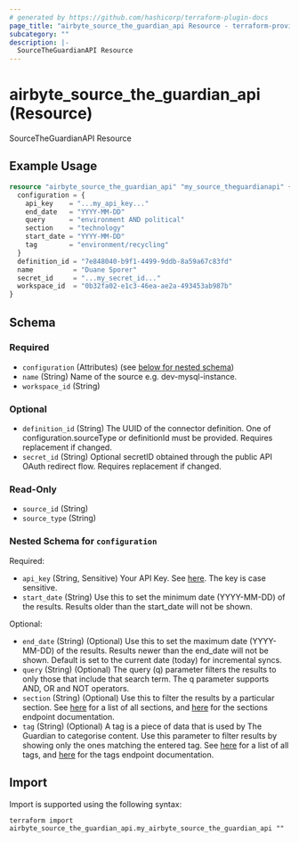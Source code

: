 ```yaml
---
# generated by https://github.com/hashicorp/terraform-plugin-docs
page_title: "airbyte_source_the_guardian_api Resource - terraform-provider-airbyte"
subcategory: ""
description: |-
  SourceTheGuardianAPI Resource
---
```


# airbyte_source_the_guardian_api (Resource)

SourceTheGuardianAPI Resource

## Example Usage

```terraform
resource "airbyte_source_the_guardian_api" "my_source_theguardianapi" {
  configuration = {
    api_key    = "...my_api_key..."
    end_date   = "YYYY-MM-DD"
    query      = "environment AND political"
    section    = "technology"
    start_date = "YYYY-MM-DD"
    tag        = "environment/recycling"
  }
  definition_id = "7e848040-b9f1-4499-9ddb-8a59a67c83fd"
  name          = "Duane Sporer"
  secret_id     = "...my_secret_id..."
  workspace_id  = "0b32fa02-e1c3-46ea-ae2a-493453ab987b"
}
```

<!-- schema generated by tfplugindocs -->
## Schema

### Required

- `configuration` (Attributes) (see [below for nested schema](#nestedatt--configuration))
- `name` (String) Name of the source e.g. dev-mysql-instance.
- `workspace_id` (String)

### Optional

- `definition_id` (String) The UUID of the connector definition. One of configuration.sourceType or definitionId must be provided. Requires replacement if changed.
- `secret_id` (String) Optional secretID obtained through the public API OAuth redirect flow. Requires replacement if changed.

### Read-Only

- `source_id` (String)
- `source_type` (String)

<a id="nestedatt--configuration"></a>
### Nested Schema for `configuration`

Required:

- `api_key` (String, Sensitive) Your API Key. See <a href="https://open-platform.theguardian.com/access/">here</a>. The key is case sensitive.
- `start_date` (String) Use this to set the minimum date (YYYY-MM-DD) of the results. Results older than the start_date will not be shown.

Optional:

- `end_date` (String) (Optional) Use this to set the maximum date (YYYY-MM-DD) of the results. Results newer than the end_date will not be shown. Default is set to the current date (today) for incremental syncs.
- `query` (String) (Optional) The query (q) parameter filters the results to only those that include that search term. The q parameter supports AND, OR and NOT operators.
- `section` (String) (Optional) Use this to filter the results by a particular section. See <a href="https://content.guardianapis.com/sections?api-key=test">here</a> for a list of all sections, and <a href="https://open-platform.theguardian.com/documentation/section">here</a> for the sections endpoint documentation.
- `tag` (String) (Optional) A tag is a piece of data that is used by The Guardian to categorise content. Use this parameter to filter results by showing only the ones matching the entered tag. See <a href="https://content.guardianapis.com/tags?api-key=test">here</a> for a list of all tags, and <a href="https://open-platform.theguardian.com/documentation/tag">here</a> for the tags endpoint documentation.

## Import

Import is supported using the following syntax:

```shell
terraform import airbyte_source_the_guardian_api.my_airbyte_source_the_guardian_api ""
```
